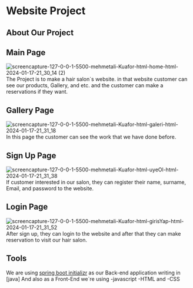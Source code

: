# Website Project 
## About Our Project
## Main Page
![screencapture-127-0-0-1-5500-mehmetali-Kuafor-html-home-html-2024-01-17-21_30_14 (2)](https://github.com/gulddogann/Kuafor-Randevu-Sistemi-/assets/80628052/3812b249-bda3-45ca-9fc3-e652c3a7b0e4)
The Project is to make a hair salon`s website. in that website customer can see our products, Gallery, and etc. and the customer can make a reservations if they want.
## Gallery Page
![screencapture-127-0-0-1-5500-mehmetali-Kuafor-html-galeri-html-2024-01-17-21_31_18](https://github.com/gulddogann/Kuafor-Randevu-Sistemi-/assets/80628052/ce086b44-a072-45a0-9553-2c378262780d)
In this page the customer can see the work that we have done before.
## Sign Up Page
![screencapture-127-0-0-1-5500-mehmetali-Kuafor-html-uyeOl-html-2024-01-17-21_31_38](https://github.com/gulddogann/Kuafor-Randevu-Sistemi-/assets/80628052/9a987272-24b0-412b-94ea-d52acd733889)
If customer interested in our salon, they can register their name, surname, Email, and password to the website.
## Login Page
![screencapture-127-0-0-1-5500-mehmetali-Kuafor-html-girisYap-html-2024-01-17-21_31_52](https://github.com/gulddogann/Kuafor-Randevu-Sistemi-/assets/80628052/b495becb-5210-4cab-a269-5079ff957a03)
After sign up, they can login to the website and after that they can make reservation to visit our hair salon.

## Tools
We are using [spring boot initializr](https://start.spring.io) as our Back-end application writing in [java]
And also as a Front-End we`re using
-javascript
-HTML and
-CSS
